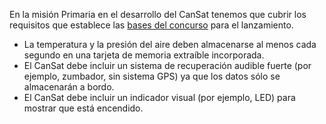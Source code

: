 En la misión Primaria en el desarrollo del CanSat tenemos que cubrir los requisitos que establece las [bases del concurso](http://esero.es/cansat/requisitos-especificos-para-la-competicion-cansat-2020-2021-debido-al-covid-19/) para el lanzamiento.

* La temperatura y la presión del aire deben almacenarse al menos cada segundo en una tarjeta de memoria extraíble incorporada.
* El CanSat debe incluir un sistema de recuperación audible fuerte (por ejemplo, zumbador, sin sistema GPS) ya que los datos sólo se almacenarán a bordo.
* El CanSat debe incluir un indicador visual (por ejemplo, LED) para mostrar que está encendido.